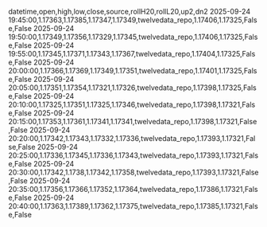 datetime,open,high,low,close,source,rollH20,rollL20,up2,dn2
2025-09-24 19:45:00,1.17363,1.17385,1.17347,1.17349,twelvedata_repo,1.17406,1.17325,False,False
2025-09-24 19:50:00,1.17349,1.17356,1.17329,1.17345,twelvedata_repo,1.17406,1.17325,False,False
2025-09-24 19:55:00,1.17345,1.17371,1.17343,1.17367,twelvedata_repo,1.17404,1.17325,False,False
2025-09-24 20:00:00,1.17366,1.17369,1.17349,1.17351,twelvedata_repo,1.17401,1.17325,False,False
2025-09-24 20:05:00,1.17351,1.17354,1.17321,1.17326,twelvedata_repo,1.17398,1.17325,False,False
2025-09-24 20:10:00,1.17325,1.17351,1.17325,1.17346,twelvedata_repo,1.17398,1.17321,False,False
2025-09-24 20:15:00,1.17353,1.17361,1.17341,1.17341,twelvedata_repo,1.17398,1.17321,False,False
2025-09-24 20:20:00,1.17342,1.17343,1.17332,1.17336,twelvedata_repo,1.17393,1.17321,False,False
2025-09-24 20:25:00,1.17336,1.17345,1.17336,1.17343,twelvedata_repo,1.17393,1.17321,False,False
2025-09-24 20:30:00,1.17342,1.1738,1.17342,1.17358,twelvedata_repo,1.17393,1.17321,False,False
2025-09-24 20:35:00,1.17356,1.17366,1.17352,1.17364,twelvedata_repo,1.17386,1.17321,False,False
2025-09-24 20:40:00,1.17363,1.17389,1.17362,1.17375,twelvedata_repo,1.17385,1.17321,False,False
